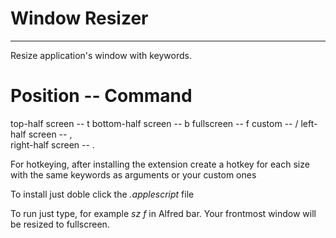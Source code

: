 Window Resizer
=================

***
Resize application's window with keywords.

Position			-- Command
==================================
top-half screen		-- t
bottom-half screen	-- b
fullscreen 			-- f
custom				-- /
left-half screen 	-- ,  
right-half screen 	-- . 

For hotkeying, after installing the extension create a hotkey for 
each size with the same keywords as arguments or your custom ones 

To install just doble click the *.applescript* file 

To run just type, for example *sz f* in Alfred bar.
Your frontmost window will be resized to fullscreen.